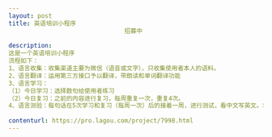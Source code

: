 ```yaml
---                
layout: post       
title: 英语培训小程序
                                招募中
           
description: 
这是一个英语培训小程序
流程如下：
1、语言收集：收集渠道主要为微信（语音或文字），只收集使用者本人的语料。
2、语言翻译：运用第三方接口予以翻译，带朗读和单词翻译功能
3、语言学习：
（1）今日学习：选择数句给使用者练习
（2）今日复习：之前的内容进行复习，每周重复一次，重复4次。
4、语言测验：每句话在5次学习和复习（每周一次）后的接着一周，进行测试，看中文写英文。将未通过的测试的放入课程里复习。推送三次，循环测试，再推送。
     
contenturl: https://pro.lagou.com/project/7998.html      
---                 
```

